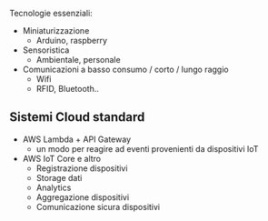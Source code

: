 Tecnologie essenziali: 

- Miniaturizzazione
	-	Arduino, raspberry
- Sensoristica 
	- Ambientale, personale
- Comunicazioni a basso consumo / corto / lungo raggio
	- Wifi
	- RFID, Bluetooth..
## Sistemi Cloud standard
- AWS Lambda + API Gateway
	- un modo per reagire ad eventi provenienti da dispositivi IoT
- AWS IoT Core e altro 
	- Registrazione dispositivi 
	- Storage dati
	- Analytics
	- Aggregazione dispositivi 
	- Comunicazione sicura dispositivi 

 